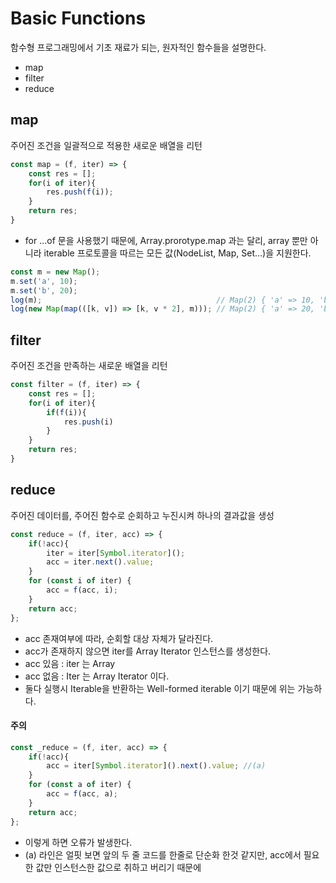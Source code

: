 # Basic Functions

함수형 프로그래밍에서 기초 재료가 되는,  원자적인 함수들을 설명한다. 

- map
- filter
- reduce



## map

주어진 조건을 일괄적으로 적용한 새로운 배열을 리턴

```javascript
const map = (f, iter) => {
    const res = [];
    for(i of iter){
        res.push(f(i));
    }
    return res;
}
```

- for ...of 문을 사용했기 때문에, Array.prorotype.map 과는 달리,  array 뿐만 아니라 iterable 프로토콜을 따르는 모든 값(NodeList, Map, Set...)을 지원한다.

```javascript
const m = new Map();
m.set('a', 10);
m.set('b', 20);
log(m); 									  // Map(2) { 'a' => 10, 'b' => 20 }
log(new Map(map(([k, v]) => [k, v * 2], m))); // Map(2) { 'a' => 20, 'b' => 40 }
```





## filter

주어진 조건을 만족하는 새로운 배열을 리턴

```javascript
const filter = (f, iter) => {
    const res = [];
    for(i of iter){
        if(f(i)){
            res.push(i)
        }
    }
    return res;
}
```



## reduce

주어진 데이터를, 주어진 함수로 순회하고 누진시켜 하나의 결과값을 생성

```javascript
const reduce = (f, iter, acc) => {
    if(!acc){
        iter = iter[Symbol.iterator]();
        acc = iter.next().value;
    }
    for (const i of iter) {
        acc = f(acc, i);
    }
    return acc;
};
```

- acc 존재여부에 따라, 순회할 대상 자체가 달라진다. 
- acc가 존재하지 않으면 iter를 Array Iterator 인스턴스를 생성한다. 
- acc 있음 : iter 는 Array
- acc 없음 : Iter 는 Array Iterator 이다. 
- 둘다 실행시 Iterable을 반환하는 Well-formed iterable 이기 때문에 위는 가능하다. 



#### 주의

```javascript
const _reduce = (f, iter, acc) => {
    if(!acc){
        acc = iter[Symbol.iterator]().next().value; //(a)
    }
    for (const a of iter) {
        acc = f(acc, a);
    }
    return acc;
};

```

- 이렇게 하면 오류가 발생한다. 
- (a) 라인은 얼핏 보면 앞의 두 줄 코드를 한줄로 단순화 한것 같지만, acc에서 필요한 값만 인스턴스한 값으로 취하고 버리기 때문에 